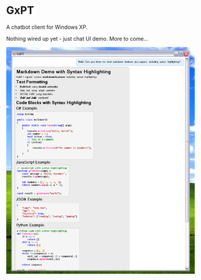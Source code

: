 # GxPT
A chatbot client for Windows XP.

Nothing wired up yet - just chat UI demo. More to come...

![GxPT Screenshot](GxPT.png)